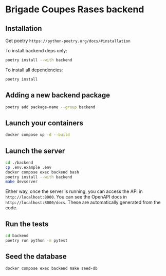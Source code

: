 # Brigade Coupes Rases backend

## Installation

Get poetry `https://python-poetry.org/docs/#installation`

To install backend deps only:

```bash
poetry install --with backend
```

To install all dependencies:

```bash
poetry install
```

## Adding a new backend package

```bash
poetry add package-name --group backend
```

## Launch your containers
```bash
docker compose up -d --build
```

## Launch the server

```bash
cd ./backend
cp .env.example .env
docker compose exec backend bash
poetry install --with backend
make devserver
```

Either way, once the server is running, you can access the API in `http://localhost:8000`. You can see the OpenAPI docs in `http://localhost:8000/docs`. These are automatically generated from the code.

## Run the tests

```bash
cd backend
poetry run python -m pytest
```

## Seed the database

```bash
docker compose exec backend make seed-db
```
